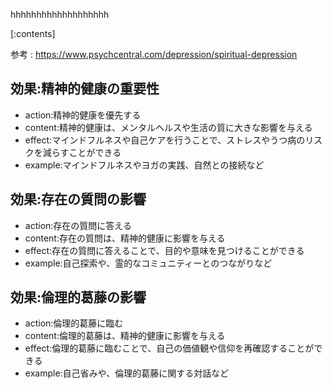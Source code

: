 

hhhhhhhhhhhhhhhhhhh
    
[:contents]

参考 : https://www.psychcentral.com/depression/spiritual-depression

## 効果:精神的健康の重要性
- action:精神的健康を優先する
- content:精神的健康は、メンタルヘルスや生活の質に大きな影響を与える
- effect:マインドフルネスや自己ケアを行うことで、ストレスやうつ病のリスクを減らすことができる
- example:マインドフルネスやヨガの実践、自然との接続など

## 効果:存在の質問の影響
- action:存在の質問に答える
- content:存在の質問は、精神的健康に影響を与える
- effect:存在の質問に答えることで、目的や意味を見つけることができる
- example:自己探索や、霊的なコミュニティーとのつながりなど

## 効果:倫理的葛藤の影響
- action:倫理的葛藤に臨む
- content:倫理的葛藤は、精神的健康に影響を与える
- effect:倫理的葛藤に臨むことで、自己の価値観や信仰を再確認することができる
- example:自己省みや、倫理的葛藤に関する対話など

    